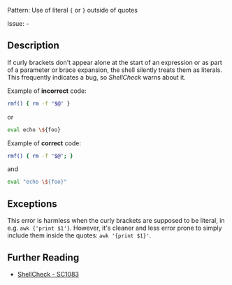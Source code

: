 Pattern: Use of literal `{` or `}` outside of quotes

Issue: -

## Description

If curly brackets don't appear alone at the start of an expression or as part of a parameter or brace expansion, the shell silently treats them as literals. This frequently indicates a bug, so _ShellCheck_ warns about it.

Example of **incorrect** code:

```sh
rmf() { rm -f "$@" }
```

or

```sh
eval echo \${foo}
```

Example of **correct** code:

```sh
rmf() { rm -f "$@"; }
```

and

```sh
eval "echo \${foo}"
```

## Exceptions

This error is harmless when the curly brackets are supposed to be literal, in e.g. `awk {'print $1'}`. However, it's cleaner and less error prone to simply include them inside the quotes: `awk '{print $1}'`.

## Further Reading

* [ShellCheck - SC1083](https://github.com/koalaman/shellcheck/wiki/SC1083)

